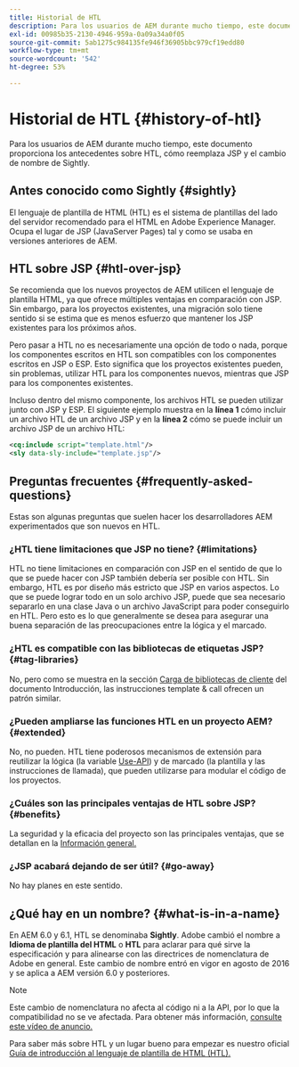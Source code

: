 ```yaml
---
title: Historial de HTL
description: Para los usuarios de AEM durante mucho tiempo, este documento proporciona los antecedentes sobre HTL, cómo reemplaza JSP y el cambio de nombre de Sightly.
exl-id: 00985b35-2130-4946-959a-0a09a34a0f05
source-git-commit: 5ab1275c984135fe946f36905bbc979cf19edd80
workflow-type: tm+mt
source-wordcount: '542'
ht-degree: 53%

---
```



# Historial de HTL {#history-of-htl}

Para los usuarios de AEM durante mucho tiempo, este documento proporciona los antecedentes sobre HTL, cómo reemplaza JSP y el cambio de nombre de Sightly.

## Antes conocido como Sightly {#sightly}

El lenguaje de plantilla de HTML (HTL) es el sistema de plantillas del lado del servidor recomendado para el HTML en Adobe Experience Manager. Ocupa el lugar de JSP (JavaServer Pages) tal y como se usaba en versiones anteriores de AEM.

## HTL sobre JSP {#htl-over-jsp}

Se recomienda que los nuevos proyectos de AEM utilicen el lenguaje de plantilla HTML, ya que ofrece múltiples ventajas en comparación con JSP. Sin embargo, para los proyectos existentes, una migración solo tiene sentido si se estima que es menos esfuerzo que mantener los JSP existentes para los próximos años.

Pero pasar a HTL no es necesariamente una opción de todo o nada, porque los componentes escritos en HTL son compatibles con los componentes escritos en JSP o ESP. Esto significa que los proyectos existentes pueden, sin problemas, utilizar HTL para los componentes nuevos, mientras que JSP para los componentes existentes.

Incluso dentro del mismo componente, los archivos HTL se pueden utilizar junto con JSP y ESP. El siguiente ejemplo muestra en la **línea 1** cómo incluir un archivo HTL de un archivo JSP y en la **línea 2** cómo se puede incluir un archivo JSP de un archivo HTL:

```xml
<cq:include script="template.html"/>
<sly data-sly-include="template.jsp"/>
```

## Preguntas frecuentes  {#frequently-asked-questions}

Estas son algunas preguntas que suelen hacer los desarrolladores AEM experimentados que son nuevos en HTL.

### ¿HTL tiene limitaciones que JSP no tiene? {#limitations}

HTL no tiene limitaciones en comparación con JSP en el sentido de que lo que se puede hacer con JSP también debería ser posible con HTL. Sin embargo, HTL es por diseño más estricto que JSP en varios aspectos. Lo que se puede lograr todo en un solo archivo JSP, puede que sea necesario separarlo en una clase Java o un archivo JavaScript para poder conseguirlo en HTL. Pero esto es lo que generalmente se desea para asegurar una buena separación de las preocupaciones entre la lógica y el marcado.

### ¿HTL es compatible con las bibliotecas de etiquetas JSP? {#tag-libraries}

No, pero como se muestra en la sección [Carga de bibliotecas de cliente](getting-started.md#loading-client-libraries) del documento Introducción, las instrucciones template &amp; call ofrecen un patrón similar.

### ¿Pueden ampliarse las funciones HTL en un proyecto AEM? {#extended}

No, no pueden. HTL tiene poderosos mecanismos de extensión para reutilizar la lógica (la variable [Use-API](#use-api-for-accessing-logic)) y de marcado (la plantilla y las instrucciones de llamada), que pueden utilizarse para modular el código de los proyectos.

### ¿Cuáles son las principales ventajas de HTL sobre JSP? {#benefits}

La seguridad y la eficacia del proyecto son las principales ventajas, que se detallan en la [Información general.](overview.md)

### ¿JSP acabará dejando de ser útil? {#go-away}

No hay planes en este sentido.

## ¿Qué hay en un nombre? {#what-is-in-a-name}

En AEM 6.0 y 6.1, HTL se denominaba **Sightly**. Adobe cambió el nombre a **Idioma de plantilla del HTML** o **HTL** para aclarar para qué sirve la especificación y para alinearse con las directrices de nomenclatura de Adobe en general. Este cambio de nombre entró en vigor en agosto de 2016 y se aplica a AEM versión 6.0 y posteriores.

>[!NOTE]
>
>Este cambio de nomenclatura no afecta al código ni a la API, por lo que la compatibilidad no se ve afectada. Para obtener más información, [consulte este vídeo de anuncio.](https://helpx.adobe.com/es/experience-manager/how-to/announce-htl.html)

Para saber más sobre HTL y un lugar bueno para empezar es nuestro oficial [Guía de introducción al lenguaje de plantilla de HTML (HTL).](overview.md)
